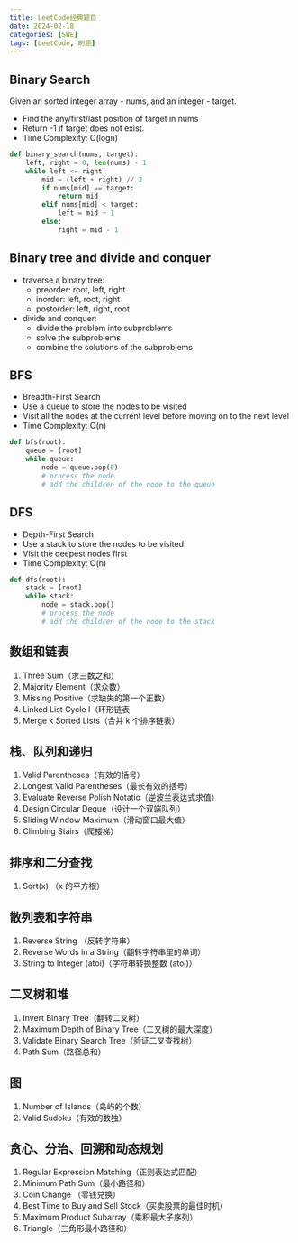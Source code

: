 ```yaml
---
title: LeetCode经典题目
date: 2024-02-18
categories: [SWE]
tags: [LeetCode, 刷题]
---
```


## Binary Search

Given an sorted integer array - nums, and an integer - target.

- Find the any/first/last position of target in nums
- Return -1 if target does not exist.
- Time Complexity: O(logn)

```python
def binary_search(nums, target):
    left, right = 0, len(nums) - 1
    while left <= right:
        mid = (left + right) // 2
        if nums[mid] == target:
            return mid
        elif nums[mid] < target:
            left = mid + 1
        else:
            right = mid - 1
```

## Binary tree and divide and conquer

- traverse a binary tree:
  - preorder: root, left, right
  - inorder: left, root, right
  - postorder: left, right, root
- divide and conquer:
  - divide the problem into subproblems
  - solve the subproblems
  - combine the solutions of the subproblems

## BFS

- Breadth-First Search
- Use a queue to store the nodes to be visited
- Visit all the nodes at the current level before moving on to the next level
- Time Complexity: O(n)

```python
def bfs(root):
    queue = [root]
    while queue:
        node = queue.pop(0)
        # process the node
        # add the children of the node to the queue
```

## DFS

- Depth-First Search
- Use a stack to store the nodes to be visited
- Visit the deepest nodes first
- Time Complexity: O(n)

```python
def dfs(root):
    stack = [root]
    while stack:
        node = stack.pop()
        # process the node
        # add the children of the node to the stack
```

## 数组和链表

1. Three Sum（求三数之和）
2. Majority Element（求众数）
3. Missing Positive（求缺失的第一个正数）
4. Linked List Cycle I（环形链表
5. Merge k Sorted Lists（合并 k 个排序链表）

## 栈、队列和递归

1. Valid Parentheses（有效的括号）
2. Longest Valid Parentheses（最长有效的括号）
3. Evaluate Reverse Polish Notatio（逆波兰表达式求值）
4. Design Circular Deque（设计一个双端队列）
5. Sliding Window Maximum（滑动窗口最大值）
6. Climbing Stairs（爬楼梯）

## 排序和二分查找

1. Sqrt(x) （x 的平方根）

## 散列表和字符串

1. Reverse String （反转字符串）
2. Reverse Words in a String（翻转字符串里的单词）
3. String to Integer (atoi)（字符串转换整数 (atoi)）

## 二叉树和堆

1. Invert Binary Tree（翻转二叉树）
2. Maximum Depth of Binary Tree（二叉树的最大深度）
3. Validate Binary Search Tree（验证二叉查找树）
4. Path Sum（路径总和）

## 图

1. Number of Islands（岛屿的个数）
2. Valid Sudoku（有效的数独）

## 贪心、分治、回溯和动态规划

1. Regular Expression Matching（正则表达式匹配）
2. Minimum Path Sum（最小路径和）
3. Coin Change （零钱兑换）
4. Best Time to Buy and Sell Stock（买卖股票的最佳时机）
5. Maximum Product Subarray（乘积最大子序列）
6. Triangle（三角形最小路径和）
